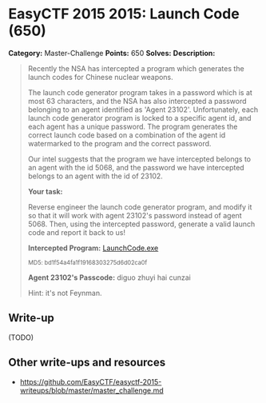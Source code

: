 # EasyCTF 2015 2015: Launch Code (650)

**Category:** Master-Challenge
**Points:** 650
**Solves:** 
**Description:**

> Recently the NSA has intercepted a program which generates the launch codes for Chinese nuclear weapons.
> 
> 
> The launch code generator program takes in a password which is at most 63 characters, and the NSA has also intercepted a password belonging to an agent identified as 'Agent 23102'. Unfortunately, each launch code generator program is locked to a specific agent id, and each agent has a unique password. The program generates the correct launch code based on a combination of the agent id watermarked to the program and the correct password.
> 
> 
> Our intel suggests that the program we have intercepted belongs to an agent with the id 5068, and the password we have intercepted belongs to an agent with the id of 23102.
> 
> 
> **Your task:**
> 
> Reverse engineer the launch code generator program, and modify it so that it will work with agent 23102's password instead of agent 5068. Then, using the intercepted password, generate a valid launch code and report it back to us!
> 
> 
> **Intercepted Program:** [LaunchCode.exe](https://github.com/EasyCTF/easyctf-2015-writeups/files/LaunchCode.exe)
> 
> 
> <small>MD5: bd1f54a4fa1f19168303275d6d02ca0f</small>
> 
> 
> **Agent 23102&#39;s Passcode:** diguo zhuyi hai cunzai
> 
> 
> Hint: it's not Feynman.


## Write-up

(TODO)

## Other write-ups and resources

* <https://github.com/EasyCTF/easyctf-2015-writeups/blob/master/master_challenge.md>
